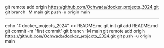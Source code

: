 git remote add origin https://github.com/Ochwada/docker_projects_2024.git
git branch -M main
git push -u origin main




________

echo "# docker_projects_2024" >> README.md
git init
git add README.md
git commit -m "first commit"
git branch -M main
git remote add origin https://github.com/Ochwada/docker_projects_2024.git
git push -u origin main